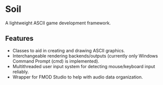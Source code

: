 # Soil
A lightweight ASCII game development framework.

## Features
- Classes to aid in creating and drawing ASCII graphics.
- Interchangeable rendering backends/outputs (currently only Windows Command Prompt (cmd) is implemented).
- Multithreaded user input system for detecting mouse/keyboard input reliably.
- Wrapper for FMOD Studio to help with audio data organization.
